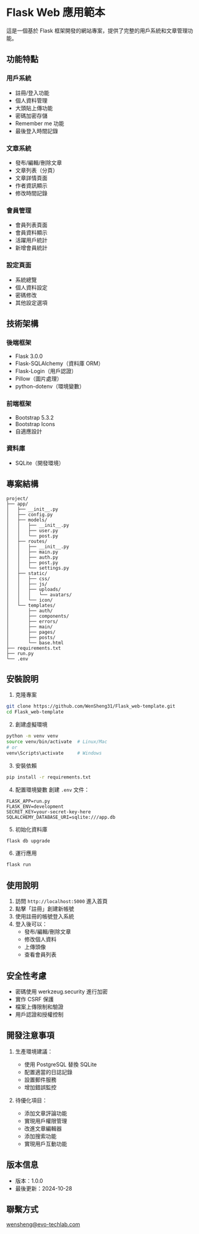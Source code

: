 # Flask Web 應用範本

這是一個基於 Flask 框架開發的網站專案，提供了完整的用戶系統和文章管理功能。

## 功能特點

### 用戶系統
- 註冊/登入功能
- 個人資料管理
- 大頭貼上傳功能
- 密碼加密存儲
- Remember me 功能
- 最後登入時間記錄

### 文章系統
- 發布/編輯/刪除文章
- 文章列表（分頁）
- 文章詳情頁面
- 作者資訊顯示
- 修改時間記錄

### 會員管理
- 會員列表頁面
- 會員資料顯示
- 活躍用戶統計
- 新增會員統計

### 設定頁面
- 系統總覽
- 個人資料設定
- 密碼修改
- 其他設定選項

## 技術架構

### 後端框架
- Flask 3.0.0
- Flask-SQLAlchemy（資料庫 ORM）
- Flask-Login（用戶認證）
- Pillow（圖片處理）
- python-dotenv（環境變數）

### 前端框架
- Bootstrap 5.3.2
- Bootstrap Icons
- 自適應設計

### 資料庫
- SQLite（開發環境）

## 專案結構
```
project/
├── app/
│   ├── __init__.py
│   ├── config.py
│   ├── models/
│   │   ├── __init__.py
│   │   ├── user.py
│   │   └── post.py
│   ├── routes/
│   │   ├── __init__.py
│   │   ├── main.py
│   │   ├── auth.py
│   │   ├── post.py
│   │   └── settings.py
│   ├── static/
│   │   ├── css/
│   │   ├── js/
│   │   ├── uploads/
│   │   │   └── avatars/
│   │   └── icon/
│   └── templates/
│       ├── auth/
│       ├── components/
│       ├── errors/
│       ├── main/
│       ├── pages/
│       ├── posts/
│       └── base.html
├── requirements.txt
├── run.py
└── .env
```

## 安裝說明

1. 克隆專案
```bash
git clone https://github.com/WenSheng31/Flask_web-template.git
cd Flask_web-template
```

2. 創建虛擬環境
```bash
python -m venv venv
source venv/bin/activate  # Linux/Mac
# or
venv\Scripts\activate     # Windows
```

3. 安裝依賴
```bash
pip install -r requirements.txt
```

4. 配置環境變數
創建 `.env` 文件：
```
FLASK_APP=run.py
FLASK_ENV=development
SECRET_KEY=your-secret-key-here
SQLALCHEMY_DATABASE_URI=sqlite:///app.db
```

5. 初始化資料庫
```bash
flask db upgrade
```

6. 運行應用
```bash
flask run
```

## 使用說明

1. 訪問 `http://localhost:5000` 進入首頁
2. 點擊「註冊」創建新帳號
3. 使用註冊的帳號登入系統
4. 登入後可以：
   - 發布/編輯/刪除文章
   - 修改個人資料
   - 上傳頭像
   - 查看會員列表

## 安全性考慮

- 密碼使用 werkzeug.security 進行加密
- 實作 CSRF 保護
- 檔案上傳限制和驗證
- 用戶認證和授權控制

## 開發注意事項

1. 生產環境建議：
   - 使用 PostgreSQL 替換 SQLite
   - 配置適當的日誌記錄
   - 設置郵件服務
   - 增加錯誤監控

2. 待優化項目：
   - 添加文章評論功能
   - 實現用戶權限管理
   - 改進文章編輯器
   - 添加搜索功能
   - 實現用戶互動功能

## 版本信息

- 版本：1.0.0
- 最後更新：2024-10-28

## 聯繫方式

wensheng@evo-techlab.com
